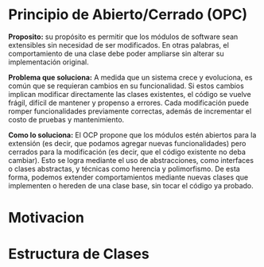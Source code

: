 # Principio de Abierto/Cerrado (OPC)
__Proposito:__ su propósito es permitir que los módulos de software sean extensibles sin necesidad de ser modificados. En otras palabras, el comportamiento de una clase debe poder ampliarse sin alterar su implementación original.

__Problema que soluciona:__ A medida que un sistema crece y evoluciona, es común que se requieran cambios en su funcionalidad. Si estos cambios implican modificar directamente las clases existentes, el código se vuelve frágil, difícil de mantener y propenso a errores. Cada modificación puede romper funcionalidades previamente correctas, además de incrementar el costo de pruebas y mantenimiento.

__Como lo soluciona:__ El OCP propone que los módulos estén abiertos para la extensión (es decir, que podamos agregar nuevas funcionalidades) pero cerrados para la modificación (es decir, que el código existente no deba cambiar). Esto se logra mediante el uso de abstracciones, como interfaces o clases abstractas, y técnicas como herencia y polimorfismo. De esta forma, podemos extender comportamientos mediante nuevas clases que implementen o hereden de una clase base, sin tocar el código ya probado.

# Motivacion

# Estructura de Clases
